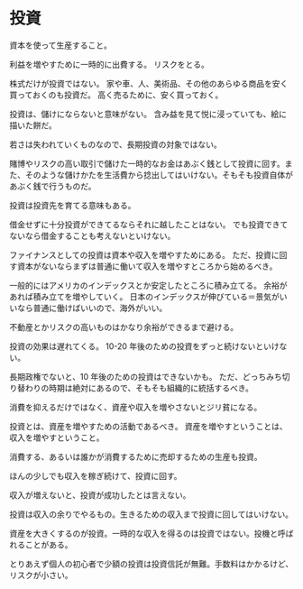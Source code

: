 # 投資

資本を使って生産すること。

利益を増やすために一時的に出費する。
リスクをとる。

株式だけが投資ではない。
家や車、人、美術品、その他のあらゆる商品を安く買っておくのも投資だ。
高く売るために、安く買っておく。

投資は、儲けにならないと意味がない。
含み益を見て悦に浸っていても、絵に描いた餅だ。

若さは失われていくものなので、長期投資の対象ではない。

賭博やリスクの高い取引で儲けた一時的なお金はあぶく銭として投資に回す。また、そのような儲けかたを生活費から捻出してはいけない。そもそも投資自体があぶく銭で行うものだ。

投資は投資先を育てる意味もある。

借金せずに十分投資ができてるならそれに越したことはない。
でも投資できてないなら借金することも考えないといけない。

ファイナンスとしての投資は資本や収入を増やすためにある。
ただ、投資に回す資本がないならまずは普通に働いて収入を増やすところから始めるべき。

一般的にはアメリカのインデックスとか安定したところに積み立てる。
余裕があれば積み立てを増やしていく。
日本のインデックスが伸びている＝景気がいいなら普通に働けばいいので、海外がいい。

不動産とかリスクの高いものはかなり余裕ができるまで避ける。

投資の効果は遅れてくる。
10-20 年後のための投資をずっと続けないといけない。

長期政権でないと、10 年後のための投資はできないかも。
ただ、どっちみち切り替わりの時期は絶対にあるので、そもそも組織的に統括するべき。

消費を抑えるだけではなく、資産や収入を増やさないとジリ貧になる。

投資とは、資産を増やすための活動であるべき。
資産を増やすということは、収入を増やすということ。

消費する、あるいは誰かが消費するために売却するための生産も投資。

ほんの少しでも収入を稼ぎ続けて、投資に回す。

収入が増えないと、投資が成功したとは言えない。

投資は収入の余りでやるもの。生きるための収入まで投資に回してはいけない。

資産を大きくするのが投資。一時的な収入を得るのは投資ではない。投機と呼ばれることがある。

とりあえず個人の初心者で少額の投資は投資信託が無難。手数料はかかるけど、リスクが小さい。
